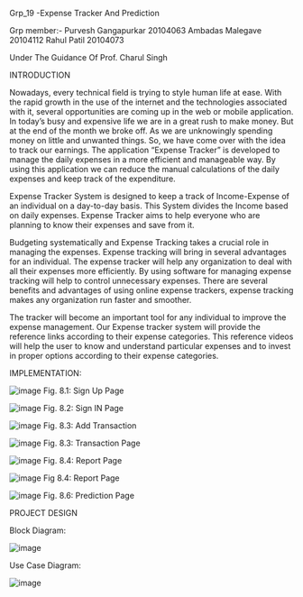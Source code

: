 Grp_19 -Expense Tracker And Prediction

Grp member:-
Purvesh Gangapurkar	20104063
Ambadas Malegave	20104112
Rahul Patil	      20104073

Under The Guidance Of
Prof. Charul Singh




INTRODUCTION

Nowadays, every technical field is trying to style human life at ease. With the rapid growth in the use of the internet and the technologies associated with it, several opportunities are coming up in the web or mobile application. In today’s busy and expensive life we are in a great rush to make money. But at the end of the month we broke off. As we are unknowingly spending money on little and unwanted things. So, we have come over with the idea to track our earnings. The application “Expense Tracker” is developed to manage the daily expenses in a more efficient and manageable way. By using this application we can reduce the manual calculations of the daily expenses and keep track of the expenditure.

Expense Tracker System is designed to keep a track of Income-Expense of an individual on a day-to-day basis. This System divides the Income based on daily expenses.  Expense Tracker aims to help everyone who are planning to know their expenses and save from it.

Budgeting systematically and Expense Tracking takes a crucial role in managing the expenses. Expense tracking will bring in several advantages for an individual. The expense tracker will help any organization to deal with all their expenses more efficiently. By using software for managing expense tracking will help to control unnecessary expenses. There are several benefits and advantages of using online expense trackers, expense tracking makes any organization run faster and smoother.

The tracker will become an important tool for any individual to improve the expense management. Our Expense tracker system will provide the reference links according to their expense categories. This reference videos will help the user to know and understand particular expenses and to invest in proper options according to their expense categories.



IMPLEMENTATION:

![image](https://user-images.githubusercontent.com/104321511/235346991-9db11704-dd23-43c6-96f1-8dbc5165cad6.png)
 Fig. 8.1: Sign Up Page

![image](https://user-images.githubusercontent.com/104321511/235347048-7954ac3d-11ff-4ee3-b164-825e41dd642b.png)
Fig. 8.2: Sign IN Page

![image](https://user-images.githubusercontent.com/104321511/235347053-72a9f6bf-23e1-4f71-a492-3b45a7aeddf9.png)
Fig. 8.3: Add Transaction

![image](https://user-images.githubusercontent.com/104321511/235347056-8ff65a90-0764-48f2-b665-664206883fbb.png)
Fig. 8.3: Transaction Page

![image](https://user-images.githubusercontent.com/104321511/235347062-ababde97-b7b9-4de0-9d6e-cf693043c58c.png)
Fig. 8.4: Report Page

![image](https://user-images.githubusercontent.com/104321511/235347075-d5dc5c0b-3bd2-4c88-93f0-f77a14ff0fc0.png)
Fig 8.4: Report Page

![image](https://user-images.githubusercontent.com/104321511/235347078-8305a007-d3b7-4390-a745-bb32ac3ddd57.png)
Fig. 8.6: Prediction Page


   PROJECT DESIGN


Block Diagram:

![image](https://user-images.githubusercontent.com/104321511/235347125-28b24fcb-7e38-42d8-8ee9-364103ea30b3.png)

Use Case Diagram:

![image](https://user-images.githubusercontent.com/104321511/235347136-82e46000-2f4e-4fb9-b5cc-bb127f66340c.png)






